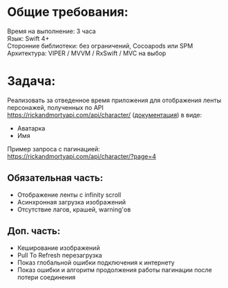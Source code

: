 # Общие требования:
Время на выполнение: 3 часа  
Язык: Swift 4+  
Сторонние библиотеки: без ограничений, Cocoapods или SPM  
Архитектура: VIPER / MVVM / RxSwift / MVC на выбор  

# Задача:
Реализовать за отведенное время приложения для отображения ленты персонажей, полученных по API https://rickandmortyapi.com/api/character/ ([документация](https://rickandmortyapi.com/documentation/#get-all-characters)) в виде:  
- Аватарка  
- Имя  

Пример запроса с пагинацией: https://rickandmortyapi.com/api/character/?page=4  

## Обязательная часть:
- Отображение ленты с infinity scroll  
- Асинхронная загрузка изображений  
- Отсутствие лагов, крашей, warning'ов  

## Доп. часть:
- Кеширование изображений  
- Pull To Refresh перезагрузка  
- Показ глобальной ошибки подключения к интернету  
- Показ ошибки и алгоритм продолжения работы пагинации после потери соединения

